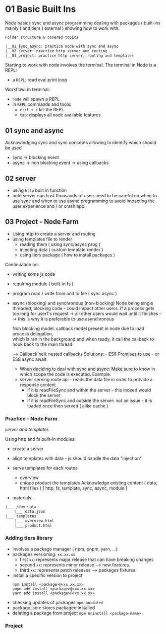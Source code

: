 # 01 Basic Built Ins
Node basics sync and async programming dealing with packages ( built-ins mainly )
and tiers ( external ) showing how to work with.

```txt
Folder structure & covered topics 

|__01_sync_async: practice node with sync and async
|__02_server: practice http server and routing
|__03_project: practice http server, routing and templates
```

Starting to work with node involves the terminal.
The terminal in Node is a REPL:
- a `REPL`: read eval print loop 

Workflow:
in terminal:
- `node` will spawn a REPL
- in `REPL` commands and tools:
	- `ctrl + c` kill the REPL
	- `tab`: displays all node available features


## 01 sync and async
Acknowledging sync and sync concepts allowing to identify which should be used
- sync -> blocking event
- async -> non blocking event -> using callbacks

## 02 server
- using `http` built in function
- note server can host thousands of user: need to be careful
on when to use sync and when to use async programming to avoid
impacting the user experience and / or crash app.


## 03 Project - Node Farm
- Using http to create a server and routing
- using templates file to render
	- reading them ( using sync/async prog )
	- injecting data ( custom template render )
	- using tiers package ( how to install packages )


Continuation on:
- writing some js code
- requiring module ( built-in fs )
- program read / write from and to file ( sync async )
- async (blocking) and synchronous (non-blocking) 
	Node being single threaded, blocking code - could impact other users.
	If a process gets too long for user1's request -> all other users
	would wait until it finishes --> this is why it is preferable to use asynchronous

	Non blocking model: callback model present in node due to load process delegation,  
	which is ran in the background and when ready, it call the callback to hook back to the main thread

	--> Callback hell: nested callbacks
	Solutions:
		- ES6 Promises to use
		- or ES8 async await

	- When deciding to deal with sync and async:
	Make sure to know in which scope the code is executed.
	Example:
	- server serving route api - reads the data file in order to provide a response content
		- if it is readFileSync and within the server - this indeed would block the server
		- if it is readFileSync and outside the server: not an issue - it is loaded once then served ( alike cache )

### Practice - Node Farm
*server and templates*

Using http and fs built-in modules: 
- create a server
- align templates with data - js should handle the data "injection"  
- serve templates for each routes
	- overview 
	- unique product
the templates
Acknowledge existing content ( data, html files )
[ http, fs, template, sync, async, module ]

- materials: 
```txt
|___ /dev-data
	|___ data.json
|___ templates
	|___ overview.html
	|___ product.html

```


### Adding tiers library
- involves a package manager ( npm, pnpm, yarn, ...)
- packages versioning: `xx.xx.xx`
	- first `xx`: represents major release that can have breaking changes
	- second `xx`: represents minor release --> new features
	- third `xx`: represents patch releases --> packages fixtures
- install a specific version to project
	```shell
	npm install <package>@<xx.xx.xx>
	pnpm add install <package>@<xx.xx.xx>
	yarn add install <package>@<xx.xx.xx>
	```
- checking updates of packages 
	```npm outdated```
- package.json: stores packaged installed
- deleting a package from project
	```npm uninstall <package-name>```


### Project

